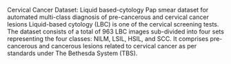 Cervical Cancer Dataset:
Liquid based-cytology Pap smear dataset for automated multi-class diagnosis of pre-cancerous and cervical cancer lesions
Liquid-based cytology (LBC) is one of the cervical screening tests. The dataset consists of a total of 963 LBC images sub-divided into four sets representing the four classes: NILM, LSIL, HSIL, and SCC. It comprises pre-cancerous and cancerous lesions related to cervical cancer as per standards under The Bethesda System (TBS).



